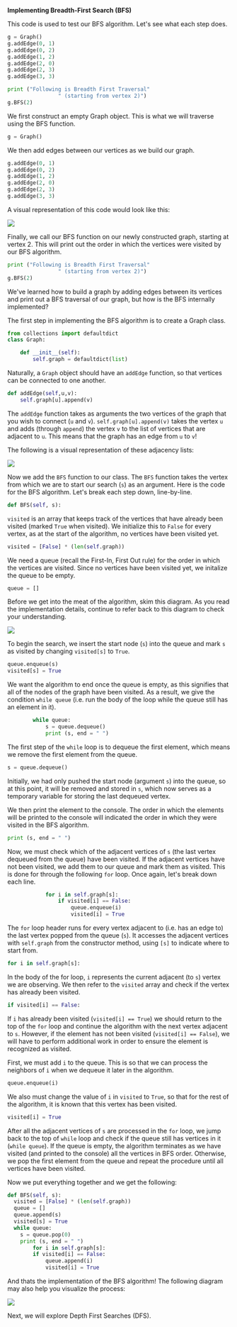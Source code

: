 <!--title={BFS in Python}-->

<!--concepts{Depth First Search}-->

<!--badges={Algorithmns: 15}--> 

**Implementing Breadth-First Search (BFS)**

This code is used to test our BFS algorithm. Let's see what each step does.

```python
g = Graph() 
g.addEdge(0, 1) 
g.addEdge(0, 2) 
g.addEdge(1, 2) 
g.addEdge(2, 0) 
g.addEdge(2, 3) 
g.addEdge(3, 3) 

print ("Following is Breadth First Traversal"
				" (starting from vertex 2)") 
g.BFS(2) 
```


We first construct an empty Graph object. This is what we will traverse using the BFS function.

```python
g = Graph()
```

We then add edges between our vertices as we build our graph.

```python
g.addEdge(0, 1) 
g.addEdge(0, 2) 
g.addEdge(1, 2) 
g.addEdge(2, 0) 
g.addEdge(2, 3) 
g.addEdge(3, 3)
```
A visual representation of this code would look like this:

![](https://i.imgur.com/gbOaIzd.jpg)

Finally, we call our BFS function on our newly constructed graph, starting at vertex 2. This will print out the order in which the vertices were visited by our BFS algorithm.

```python
print ("Following is Breadth First Traversal"
				" (starting from vertex 2)") 
g.BFS(2)
```
We've learned how to build a graph by adding edges between its vertices and print out a BFS traversal of our graph, but how is the BFS internally implemented?

The first step in implementing the BFS algorithm is to create a Graph class.

```python
from collections import defaultdict
class Graph: 

	def __init__(self): 		
		self.graph = defaultdict(list)
```

Naturally, a `Graph` object should have an `addEdge` function, so that vertices can be connected to one another.

```python
def addEdge(self,u,v): 
	self.graph[u].append(v)  
```
The `addEdge` function takes as arguments the two vertices of the graph that you wish to connect (`u` and `v`). `self.graph[u].append(v)` takes the vertex `u` and adds (through `append`) the vertex `v` to the list of vertices that are adjacent to `u`. This means that the graph has an edge from `u` to `v`! 

The following is a visual representation of these adjacency lists:

![](https://i.imgur.com/Qes2v3v.png)       


Now we add the `BFS` function to our class. The `BFS` function takes the vertex from which we are to start our search (`s`) as an argument. Here is the code for the BFS algorithm. Let's break each step down, line-by-line.


```python
def BFS(self, s):
```
`visited` is an array that keeps track of the vertices that have already been visited (marked `True` when visited). We initialize this  to `False` for every vertex, as at the start of the algorithm, no vertices have been visited yet.

```python
visited = [False] * (len(self.graph)) 
```


We need a queue (recall the First-In, First Out rule) for the order in which the vertices are visited. Since no vertices have been visited yet, we initalize the queue to be empty.


``` python
queue = []
```

Before we get into the meat of the algorithm, skim this diagram. As you read the implementation details, continue to refer back to this diagram to check your understanding.

![](https://i.imgur.com/cyxuppV.jpg)

To begin the search, we insert the start node (`s`) into the queue and mark `s` as visited by changing `visited[s]` to `True`.


```python
queue.enqueue(s) 
visited[s] = True
```

We want the algorithm to end once the queue is empty, as this signifies that all of the nodes of the graph have been visited. As a result, we give the condition `while queue` (i.e. run the body of the loop while the queue still has an element in it).

```python
		while queue:  
			s = queue.dequeue() 
			print (s, end = " ") 	
```

The first step of the `while` loop is to dequeue the first element, which means we remove the first element from the queue.

```python
s = queue.dequeue()
```

Initially, we had only pushed the start node (argument `s`) into the queue, so at this point, it will be removed and stored in `s`, which now serves as a temporary variable for storing the last dequeued vertex.

We then print the element to the console. The order in which the elements will be printed to the console will indicated the order in which they were visited in the BFS algorithm.

```python
print (s, end = " ") 
```

Now, we must check which of the adjacent vertices of `s` (the last vertex dequeued from the queue) have been visited. If the adjacent vertices have not been visited, we add them to our queue and mark them as visited. This is done for through the following `for` loop. Once again, let's break down each line.

```python
			for i in self.graph[s]: 
				if visited[i] == False: 
					queue.enqueue(i) 
					visited[i] = True
```

 The `for` loop header runs for every vertex adjacent to (i.e. has an edge to) the last vertex popped from the queue (`s`). It accesses the adjacent vertices with `self.graph` from the constructor method, using `[s]` to indicate where to start from.

```python
for i in self.graph[s]:
```

In the body of the for loop, `i` represents the current adjacent (to `s`) vertex we are observing. We then refer to the `visited` array and check if the vertex has already been visited.

```python
if visited[i] == False: 
```

 If `i` has already been visited (`visited[i] == True`) we should return to the top of the `for` loop and continue the algorithm with the next vertex adjacent to `s`. However, if the element has not been visited (`visited[i] == False`), we will have to perform additional work in order to ensure the element is recognized as visited.

First, we must add `i` to the queue. This is so that we can process the neighbors of `i` when we dequeue it later in the algorithm. 

```python
queue.enqueue(i)
```

 We also must change the value of `i` in `visited` to `True`, so that for the rest of the algorithm, it is known that this vertex has been visited.

```python
visited[i] = True
```

After all the adjacent vertices of `s` are processed in the `for` loop, we jump back to the top of `while` loop and check if the queue still has vertices in it (`while queue`). If the queue is empty, the algorithm terminates as we have visited (and printed to the console) all the vertices in BFS order. Otherwise, we pop the first element from the queue and repeat the procedure until all vertices have been visited.

Now we put everything together and we get the following:

```python
def BFS(self, s): 
  visited = [False] * (len(self.graph)) 
  queue = [] 
  queue.append(s) 
  visited[s] = True
  while queue:  
	s = queue.pop(0) 
	print (s, end = " ")
        for i in self.graph[s]: 
		if visited[i] == False: 
			queue.append(i) 
			visited[i] = True
```

And thats the implementation of the BFS algorithm! The following diagram may also help you visualize the process:

![](https://i.imgur.com/cyxuppV.jpg)

Next, we will explore Depth First Searches (DFS).
